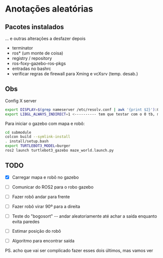# Anotações aleatórias

## Pacotes instalados

... e outras alterações a desfazer depois

- terminator
- ros* (um monte de coisa)
- registry / repository
- ros-foxy-gazebo-ros-pkgs
- entradas no bashrc
- verificar regras de firewall para Xming e vcXsrv (temp. desab.)

## Obs

Config X server

```bash
export DISPLAY=$(grep nameserver /etc/resolv.conf | awk '{print $2}'):0.0
export LIBGL_ALWAYS_INDIRECT=1 <---------- tem que testar com o 0 tb, mas o 1 deu certo
```

Para iniciar o gazebo com mapa e robô:

```bash
cd submodule
colcon build --symlink-install
. install/setup.bash
export TURTLEBOT3_MODEL=burger
ros2 launch turtlebot3_gazebo maze_world.launch.py
```

## TODO

- [x] Carregar mapa e robô no gazebo
- [ ] Comunicar do ROS2 para o robo gazebo
- [ ] Fazer robô andar para frente
- [ ] Fazer robô virar 90º para a direita
- [ ] Teste do "bogosort" -- andar aleatoriamente até achar a saída enquanto evita paredes

- [ ] Estimar posição do robô
- [ ] Algoritmo para encontrar saída

PS. acho que vai ser complicado fazer esses dois últimos, mas vamos ver